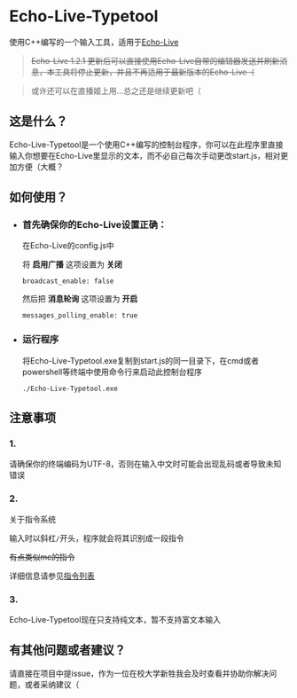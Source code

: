 # Echo-Live-Typetool

使用C++编写的一个输入工具，适用于[Echo-Live](https://github.com/sheep-realms/Echo-Live)

>~~Echo-Live 1.2.1 更新后可以直接使用Echo-Live自带的编辑器发送并刷新消息，本工具将停止更新，并且不再适用于最新版本的Echo-Live（~~ 

>或许还可以在直播姬上用...总之还是继续更新吧（



## 这是什么？

Echo-Live-Typetool是一个使用C++编写的控制台程序，你可以在此程序里直接输入你想要在Echo-Live里显示的文本，而不必自己每次手动更改start.js，相对更加方便（大概？


## 如何使用？

- ### 首先确保你的Echo-Live设置正确：

    在Echo-Live的config.js中

    将 **启用广播** 这项设置为 **关闭**

    `broadcast_enable: false`

    然后把 **消息轮询** 这项设置为 **开启**

    `messages_polling_enable: true`

- ### 运行程序

    将Echo-Live-Typetool.exe复制到start.js的同一目录下，在cmd或者powershell等终端中使用命令行来启动此控制台程序

    `./Echo-Live-Typetool.exe`

## 注意事项

### **1.**

请确保你的终端编码为UTF-8，否则在输入中文时可能会出现乱码或者导致未知错误

### **2.**
关于指令系统

输入时以斜杠`/`开头，程序就会将其识别成一段指令

~~有点类似mc的指令~~

详细信息请参见[指令列表](https://github.com/RaySky-Rt/Echo-Live-Typetool/blob/master/COMMANDS.md)

### **3.**

Echo-Live-Typetool现在只支持纯文本，暂不支持富文本输入

## 有其他问题或者建议？

请直接在项目中提issue，作为一位在校大学新牲我会及时查看并协助你解决问题，或者采纳建议（
